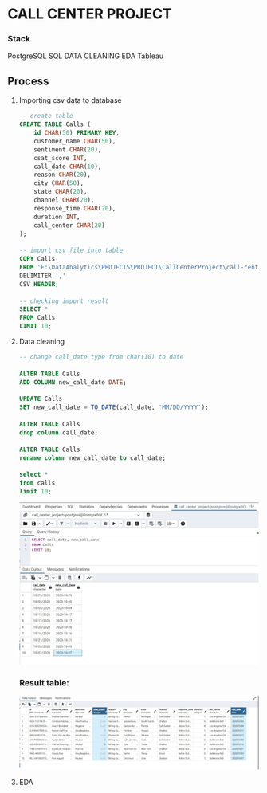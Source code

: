 # CALL CENTER PROJECT

### Stack 
PostgreSQL
SQL
DATA CLEANING
EDA
Tableau

## Process

1. Importing csv data to database

    ```sql
    -- create table
    CREATE TABLE Calls (
        id CHAR(50) PRIMARY KEY,
        customer_name CHAR(50),
        sentiment CHAR(20),
        csat_score INT,
        call_date CHAR(10),
        reason CHAR(20),
        city CHAR(50),
        state CHAR(20),
        channel CHAR(20),
        response_time CHAR(20),
        duration INT,
        call_center CHAR(20)
    );

    -- import csv file into table
    COPY Calls
    FROM 'E:\DataAnalytics\PROJECTS\PROJECT\CallCenterProject\call-center.csv'
    DELIMITER ',' 
    CSV HEADER;

    -- checking import result
    SELECT *
    FROM Calls
    LIMIT 10;
    ```

2. Data cleaning

    ```sql
    -- change call_date type from char(10) to date

    ALTER TABLE Calls
    ADD COLUMN new_call_date DATE;

    UPDATE Calls
    SET new_call_date = TO_DATE(call_date, 'MM/DD/YYYY');

    ALTER TABLE Calls
    drop column call_date;

    ALTER TABLE Calls
    rename column new_call_date to call_date;

    select * 
    from calls
    limit 10;
    ```
    ![column comparison](screenshot1.jpg)

    ### Result table:

    ![Result table](screemshot2.jpg) 

3. EDA 



